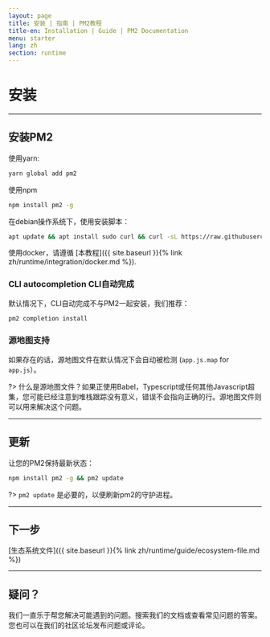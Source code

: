 ```yaml
---
layout: page
title: 安装 | 指南 | PM2教程
title-en: Installation | Guide | PM2 Documentation
menu: starter
lang: zh
section: runtime
---
```


# 安装

---

## 安装PM2

使用yarn:
```bash
yarn global add pm2
```

使用npm
```bash
npm install pm2 -g
```

在debian操作系统下，使用安装脚本：
```bash
apt update && apt install sudo curl && curl -sL https://raw.githubusercontent.com/Unitech/pm2/master/packager/setup.deb.sh | sudo -E bash -
```

使用docker，请遵循 [本教程]({{ site.baseurl }}{% link zh/runtime/integration/docker.md %}).

### CLI autocompletion CLI自动完成

默认情况下，CLI自动完成不与PM2一起安装，我们推荐：

```bash
pm2 completion install
```

### 源地图支持

如果存在的话，源地图文件在默认情况下会自动被检测 (`app.js.map` for `app.js`）。

?> 什么是源地图文件？如果正使用Babel，Typescript或任何其他Javascript超集，您可能已经注意到堆栈跟踪没有意义，错误不会指向正确的行。源地图文件则可以用来解决这个问题。

---

## 更新

让您的PM2保持最新状态：

```bash
npm install pm2 -g && pm2 update
```

?> `pm2 update` 是必要的，以便刷新pm2的守护进程。

---

## 下一步

[生态系统文件]({{ site.baseurl }}{% link zh/runtime/guide/ecosystem-file.md %})

---

## 疑问？

我们一直乐于帮您解决可能遇到的问题。搜索我们的文档或查看常见问题的答案。您也可以在我们的社区论坛发布问题或评论。
